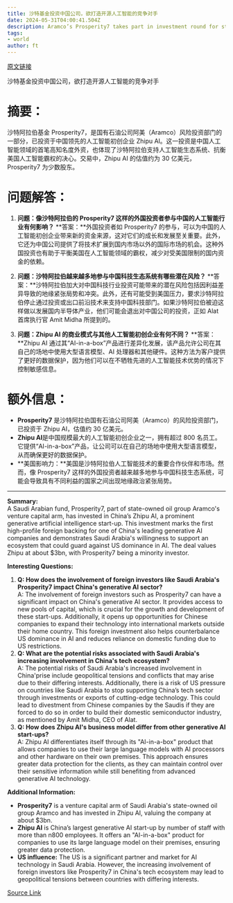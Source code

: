 ```yaml
---
title: 沙特基金投资中国公司，欲打造开源人工智能的竞争对手
date: 2024-05-31T04:00:41.504Z
description: Aramco’s Prosperity7 takes part in investment round for start-up Zhipu AI
tags: 
- world
author: ft
---
```


[原文链接](https://ft.com/content/87a40ffe-c791-4c90-8123-3f75aa0ed26b)

沙特基金投资中国公司，欲打造开源人工智能的竞争对手

# 摘要：
沙特阿拉伯基金 Prosperity7，是国有石油公司阿美（Aramco）风险投资部门的一部分，已投资于中国领先的人工智能初创企业 Zhipu AI。这一投资是中国人工智能领域的首笔高知名度外资，也体现了沙特阿拉伯支持人工智能生态系统、抗衡美国人工智能霸权的决心。交易中，Zhipu AI 的估值约为 30 亿美元，Prosperity7 为少数股东。

# 问题解答：

1. **问题：像沙特阿拉伯的 Prosperity7 这样的外国投资者参与中国的人工智能行业有何影响？**
   **答案：**外国投资者如 Prosperity7 的参与，可以为中国的人工智能初创企业带来新的资金来源，这对它们的成长和发展至关重要。此外，它还为中国公司提供了将技术扩展到国内市场以外的国际市场的机会。这种外国投资也有助于平衡美国在人工智能领域的霸权，减少对受美国限制的国内资金的依赖。

2. **问题：沙特阿拉伯越来越多地参与中国科技生态系统有哪些潜在风险？**
   **答案：**沙特阿拉伯加大对中国科技行业投资可能带来的潜在风险包括因利益差异导致的地缘紧张局势和冲突。此外，还有可能受到美国压力，要求沙特阿拉伯停止通过投资或出口前沿技术来支持中国科技部门。如果沙特阿拉伯被迫这样做以发展国内半导体产业，他们可能会退出对中国公司的投资，正如 Alat 首席执行官 Amit Midha 所提到的。

3. **问题：Zhipu AI 的商业模式与其他人工智能初创企业有何不同？**
   **答案：**Zhipu AI 通过其“AI-in-a-box”产品进行差异化发展，该产品允许公司在其自己的场地中使用大型语言模型、AI 处理器和其他硬件。这种方法为客户提供了更好的数据保护，因为他们可以在不牺牲先进的人工智能技术优势的情况下控制敏感信息。

# 额外信息：

- **Prosperity7** 是沙特阿拉伯国有石油公司阿美（Aramco）的风险投资部门，已投资于 Zhipu AI，估值约 30 亿美元。
- **Zhipu AI**是中国规模最大的人工智能初创企业之一，拥有超过 800 名员工。它提供“AI-in-a-box”产品，让公司可以在自己的场地中使用大型语言模型，从而确保更好的数据保护。
- **美国影响力：**美国是沙特阿拉伯人工智能技术的重要合作伙伴和市场。然而，像 Prosperity7 这样的外国投资者越来越多地参与中国科技生态系统，可能会导致具有不同利益的国家之间出现地缘政治紧张局势。

---

**Summary:**  
A Saudi Arabian fund, Prosperity7, part of state-owned oil group Aramco's venture capital arm, has invested in China’s Zhipu AI, a prominent generative artificial intelligence start-up. This investment marks the first high-profile foreign backing for one of China's leading generative AI companies and demonstrates Saudi Arabia's willingness to support an ecosystem that could guard against US dominance in AI. The deal values Zhipu at about $3bn, with Prosperity7 being a minority investor.

**Interesting Questions:**  
1. **Q: How does the involvement of foreign investors like Saudi Arabia's Prosperity7 impact China's generative AI sector?**  
A: The involvement of foreign investors such as Prosperity7 can have a significant impact on China's generative AI sector. It provides access to new pools of capital, which is crucial for the growth and development of these start-ups. Additionally, it opens up opportunities for Chinese companies to expand their technology into international markets outside their home country. This foreign investment also helps counterbalance US dominance in AI and reduces reliance on domestic funding due to US restrictions.
2. **Q: What are the potential risks associated with Saudi Arabia's increasing involvement in China's tech ecosystem?**  
A: The potential risks of Saudi Arabia's increased involvement in China'prise include geopolitical tensions and conflicts that may arise due to their differing interests. Additionally, there is a risk of US pressure on countries like Saudi Arabia to stop supporting China’s tech sector through investments or exports of cutting-edge technology. This could lead to divestment from Chinese companies by the Saudis if they are forced to do so in order to build their domestic semiconductor industry, as mentioned by Amit Midha, CEO of Alat.
3. **Q: How does Zhipu AI's business model differ from other generative AI start-ups?**  
A: Zhipu AI differentiates itself through its "AI-in-a-box" product that allows companies to use their large language models with AI processors and other hardware on their own premises. This approach ensures greater data protection for the clients, as they can maintain control over their sensitive information while still benefiting from advanced generative AI technology.

**Additional Information:**  
- **Prosperity7** is a venture capital arm of Saudi Arabia's state-owned oil group Aramco and has invested in Zhipu AI, valuing the company at about $3bn.
- **Zhipu AI** is China’s largest generative AI start-up by number of staff with more than n800 employees. It offers an "AI-in-a-box" product for companies to use its large language model on their premises, ensuring greater data protection.
- **US influence:** The US is a significant partner and market for AI technology in Saudi Arabia. However, the increasing involvement of foreign investors like Prosperity7 in China's tech ecosystem may lead to geopolitical tensions between countries with differing interests.

[Source Link](https://ft.com/content/87a40ffe-c791-4c90-8123-3f75aa0ed26b)

